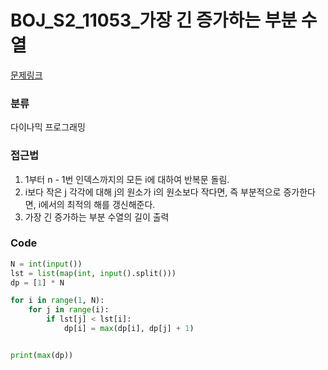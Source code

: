 # BOJ_S2_11053_가장 긴 증가하는 부분 수열

[문제링크](https://www.acmicpc.net/problem/11053)

### 분류
다이나믹 프로그래밍


### 접근법
1. 1부터 n - 1번 인덱스까지의 모든 i에 대하여 반복문 돌림.
2. i보다 작은 j 각각에 대해 j의 원소가 i의 원소보다 작다면, 즉 부분적으로 증가한다면, i에서의 최적의 해를 갱신해준다.
3. 가장 긴 증가하는 부분 수열의 길이 출력


### Code
```python
N = int(input())
lst = list(map(int, input().split()))
dp = [1] * N

for i in range(1, N): 
    for j in range(i):  
        if lst[j] < lst[i]:  
            dp[i] = max(dp[i], dp[j] + 1)  


print(max(dp))  
```